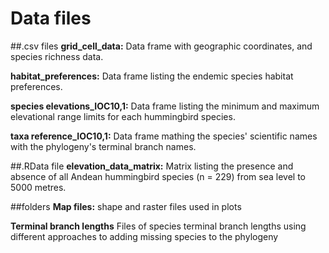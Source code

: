 # Data files 

##.csv files 
**grid_cell_data:** Data frame with geographic coordinates, and species richness data.

**habitat_preferences:** Data frame listing the endemic species habitat preferences.

**species elevations_IOC10,1:** Data frame listing the minimum and maximum elevational range limits for each hummingbird species.


**taxa reference_IOC10,1:** Data frame mathing the species' scientific names with the phylogeny's terminal branch names.

##.RData file
**elevation_data_matrix:** Matrix listing the presence and absence of all Andean hummingbird species (n = 229) from sea level to 5000 metres. 

##folders
**Map files:** shape and raster files used in plots

**Terminal branch lengths** Files of species terminal branch lengths using different approaches to adding missing species to the phylogeny


